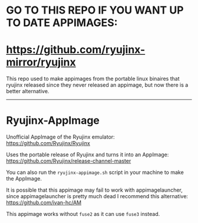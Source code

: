 # GO TO THIS REPO IF YOU WANT UP TO DATE APPIMAGES: 

# https://github.com/ryujinx-mirror/ryujinx

This repo used to make appimages from the portable linux binaires that ryujinx released since they never released an appimage, but now there is a better alternative.

--------------------------------------------------------------------------------





# Ryujinx-AppImage
Unofficial AppImage of the Ryujinx emulator: https://github.com/Ryujinx/Ryujinx

Uses the portable release of Ryujinx and turns it into an AppImage: https://github.com/Ryujinx/release-channel-master

You can also run the `ryujinx-appimage.sh` script in your machine to make the AppImage.

It is possible that this appimage may fail to work with appimagelauncher, since appimagelauncher is pretty much dead I recommend this alternative: https://github.com/ivan-hc/AM

This appimage works without `fuse2` as it can use `fuse3` instead.
